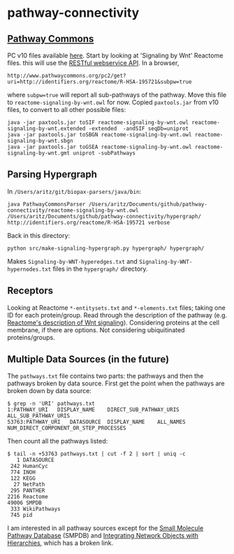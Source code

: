 # pathway-connectivity

## [Pathway Commons](https://www.pathwaycommons.org/)

PC v10 files available [here](http://www.pathwaycommons.org/archives/PC2/v10/).  Start by looking at 'Signaling by Wnt' Reactome files.  this will use the [RESTful webservice API](http://www.pathwaycommons.org/pc2/#get). In a browser, 

```
http://www.pathwaycommons.org/pc2/get?uri=http://identifiers.org/reactome/R-HSA-195721&subpw=true
```

where `subpw=true` will report all sub-pathways of the pathway.  Move this file to `reactome-signaling-by-wnt.owl` for now. Copied `paxtools.jar` from v10 files, to convert to all other possible files:

```
java -jar paxtools.jar toSIF reactome-signaling-by-wnt.owl reactome-signaling-by-wnt.extended -extended  -andSIF seqDb=uniprot 
java -jar paxtools.jar toSBGN reactome-signaling-by-wnt.owl reactome-signaling-by-wnt.sbgn
java -jar paxtools.jar toGSEA reactome-signaling-by-wnt.owl reactome-signaling-by-wnt.gmt uniprot -subPathways
```

## Parsing Hypergraph

In `/Users/aritz/git/biopax-parsers/java/bin`:

```
java PathwayCommonsParser /Users/aritz/Documents/github/pathway-connectivity/reactome-signaling-by-wnt.owl /Users/aritz/Documents/github/pathway-connectivity/hypergraph/ http://identifiers.org/reactome/R-HSA-195721 verbose
```

Back in this directory:

```
python src/make-signaling-hypergraph.py hypergraph/ hypergraph/
```

Makes `Signaling-by-WNT-hyperedges.txt` and `Signaling-by-WNT-hypernodes.txt` files in the `hypergraph/` directory.

## Receptors

Looking at Reactome `*-entitysets.txt` and `*-elements.txt` files; taking one ID for each protein/group.  Read through the description of the pathway (e.g. [Reactome's description of Wnt signaling](https://reactome.org/content/detail/R-HSA-195721)). Considering proteins at the cell membrane, if there are options.  Not considering ubiquitinated proteins/groups.

## Multiple Data Sources (in the future)

The `pathways.txt` file contains two parts: the pathways and then the pathways broken by data source.  First get the point when the pathways are broken down by data source:
```
$ grep -n 'URI' pathways.txt 
1:PATHWAY_URI	DISPLAY_NAME	DIRECT_SUB_PATHWAY_URIS	ALL_SUB_PATHWAY_URIS
53763:PATHWAY_URI	DATASOURCE	DISPLAY_NAME	ALL_NAMES	NUM_DIRECT_COMPONENT_OR_STEP_PROCESSES
```
Then count all the pathways listed:
```
$ tail -n +53763 pathways.txt | cut -f 2 | sort | uniq -c
   1 DATASOURCE
 242 HumanCyc
 774 INOH
 122 KEGG
  27 NetPath
 295 PANTHER
2216 Reactome
49006 SMPDB
 333 WikiPathways
 745 pid
```
I am interested in all pathway sources except for the [Small Molecule Pathway Database](http://smpdb.ca/) (SMPDB) and [Integrating Network Objects with Hierarchies](http://inoh.hgc.jp/), which has a broken link.